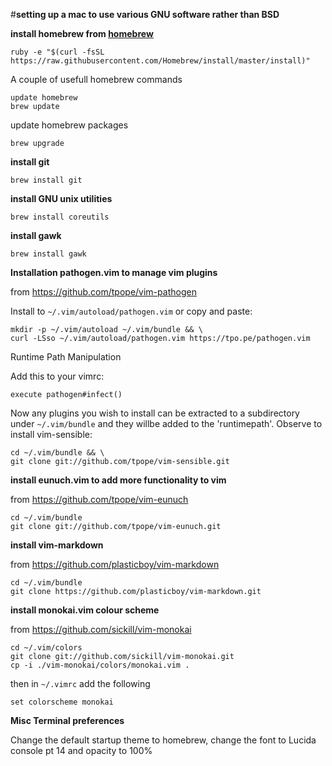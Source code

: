 #**setting up a mac to use various GNU software rather than BSD**

**install homebrew from [homebrew](http://brew.sh)**

    ruby -e "$(curl -fsSL https://raw.githubusercontent.com/Homebrew/install/master/install)"

A couple of usefull homebrew commands

    update homebrew
    brew update

update homebrew packages

    brew upgrade

**install git**

    brew install git

**install GNU unix utilities**

    brew install coreutils

**install gawk**

    brew install gawk

**Installation pathogen.vim to manage vim plugins**

from <https://github.com/tpope/vim-pathogen>

Install to `~/.vim/autoload/pathogen.vim` or copy and paste:

    mkdir -p ~/.vim/autoload ~/.vim/bundle && \
    curl -LSso ~/.vim/autoload/pathogen.vim https://tpo.pe/pathogen.vim

Runtime Path Manipulation

Add this to your vimrc:

    execute pathogen#infect()

Now any plugins you wish to install can be extracted to a subdirectory under `~/.vim/bundle` and they willbe added to the 'runtimepath'. Observe to install vim-sensible:

    cd ~/.vim/bundle && \
    git clone git://github.com/tpope/vim-sensible.git

**install eunuch.vim to add more functionality to vim**

from <https://github.com/tpope/vim-eunuch>

    cd ~/.vim/bundle
    git clone git://github.com/tpope/vim-eunuch.git

**install vim-markdown**

from <https://github.com/plasticboy/vim-markdown>

    cd ~/.vim/bundle
    git clone https://github.com/plasticboy/vim-markdown.git

**install monokai.vim colour scheme**

from <https://github.com/sickill/vim-monokai>

    cd ~/.vim/colors
    git clone git://github.com/sickill/vim-monokai.git
    cp -i ./vim-monokai/colors/monokai.vim .

then in `~/.vimrc` add the following

    set colorscheme monokai

**Misc Terminal preferences**

Change the default startup theme to homebrew, change the font to Lucida console pt 14 and opacity to 100%

